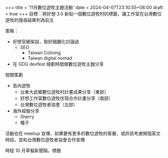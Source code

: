 +++
title = '11月數位遊牧主題活動'
date = 2024-04-07T23:10:55+08:00
draft = true
+++
目標：將好想 3.0 新貼一個數位遊牧村的標籤，讓工作室在台灣數位遊牧的搜尋結果列為前五

策略：
- 好想官網架設，剛好跟鵬化討論過
    - SEO
        - Taiwan Coliving
        - Taiwan digital nomad
- 在 GDG devfest 規劃時間做數位遊牧主題分享


相關策劃
- 島內遊牧
    - 台東大武鄉數位遊牧村計畫成果分享（東部）
    - 好想工作室數位遊牧住宿合作計畫分享（南部）
    - 台灣數位遊牧者協會（北部）
- 海外經驗分享
    - Sherry
    - 種子

活動也在 meetup 宣傳，如果要有更多的數位遊牧的客層，或許該考慮開個英文時段，並和台灣數位遊牧者協會合作宣傳

時程
10 月草擬新聞稿，標題

